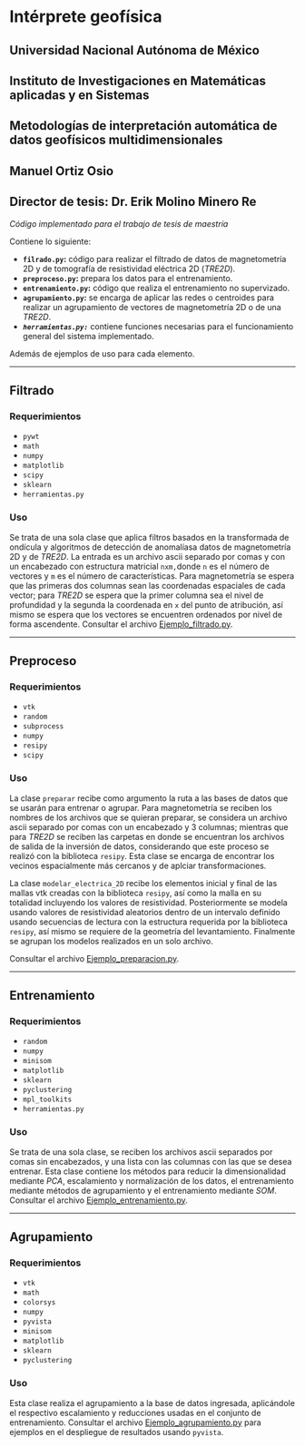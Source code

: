 # Intérprete geofísica

## Universidad Nacional Autónoma de México
## Instituto de Investigaciones en Matemáticas aplicadas y en Sistemas

## Metodologías de interpretación automática de datos geofísicos multidimensionales
## Manuel Ortiz Osio
## Director de tesis: Dr. Erik Molino Minero Re


*Código implementado para el trabajo de tesis de maestría*

Contiene lo siguiente:

- **`filrado.py`:** código para realizar el filtrado de datos de magnetometría 2D y de tomografía de resistividad eléctrica 2D (*TRE2D*).
- **`preproceso.py`:** prepara los datos para el entrenamiento.
- **`entrenamiento.py`:** código que realiza el entrenamiento no supervizado.
- **`agrupamiento.py`:** se encarga de aplicar las redes o centroides para realizar un agrupamiento de vectores de magnetometría 2D o de una *TRE2D*.
- ***`herramientas.py:`*** contiene funciones necesarias para el funcionamiento general del sistema implementado.

Además de ejemplos de uso para cada elemento.

***

## Filtrado

### Requerimientos

- `pywt`
- `math`
- `numpy`
- `matplotlib`
- `scipy`
- `sklearn`
- `herramientas.py`

### Uso

Se trata de una sola clase que aplica filtros basados en la transformada de ondícula y algoritmos de detección de anomalíasa datos de magnetometría 2D y de *TRE2D*. La entrada es un archivo ascii separado por comas y con un encabezado con estructura matricial `nxm,`donde `n` es el número de vectores y `m` es el número de características. Para magnetometría se espera que las primeras dos columnas sean las coordenadas espaciales de cada vector; para *TRE2D* se espera que la primer columna sea el nivel de profundidad y la segunda la coordenada en `x` del punto de atribución, así mismo se espera que los vectores se encuentren ordenados por nivel de forma ascendente. Consultar el archivo [Ejemplo_filtrado.py](https://github.com/CecilRamza/Interprete_geofisica/blob/main/Ejemplo_filtrado.py "Ejemplos del filtrado implementado").

***

## Preproceso

### Requerimientos

- `vtk`
- `random`
- `subprocess`
- `numpy`
- `resipy`
- `scipy`

### Uso

La clase `preparar` recibe como argumento la ruta a las bases de datos que se usarán para entrenar o agrupar. Para magnetometría se reciben los nombres de los archivos que se quieran preparar, se considera un archivo ascii separado por comas con un encabezado y 3 columnas; mientras que para *TRE2D* se reciben las carpetas en donde se encuentran los archivos de salida de la inversión de datos, considerando que este proceso se realizó con la biblioteca `resipy`. Esta clase se encarga de encontrar los vecinos espacialmente más cercanos y de aplciar transformaciones.

La clase `modelar_electrica_2D` recibe los elementos inicial y final de las mallas vtk creadas con la biblioteca `resipy`, así como la malla en su totalidad incluyendo los valores de resistividad. Posteriormente se modela usando valores de resistividad aleatorios dentro de un intervalo definido usando secuencias de lectura con la estructura requerida por la biblioteca `resipy`, así mismo se requiere de la geometría del levantamiento. Finalmente se agrupan los modelos realizados en un solo archivo.

Consultar el archivo [Ejemplo_preparacion.py](https://github.com/CecilRamza/Interprete_geofisica/blob/main/Ejemplo_preparacion.py "Ejemplos para preparar las bases de datos").

***




## Entrenamiento

### Requerimientos

- `random`
- `numpy`
- `minisom`
- `matplotlib`
- `sklearn`
- `pyclustering`
- `mpl_toolkits`
- `herramientas.py`

### Uso

Se trata de una sola clase, se reciben los archivos ascii separados por comas sin encabezados, y una lista con las columnas con las que se desea entrenar. Esta clase contiene los métodos para reducir la dimensionalidad mediante *PCA*, escalamiento y normalización de los datos, el entrenamiento mediante métodos de agrupamiento y el entrenamiento mediante *SOM*. Consultar el archivo [Ejemplo_entrenamiento.py](https://github.com/CecilRamza/Interprete_geofisica/blob/main/Ejemplo_entrenamiento.py "Ejemplos para aplicar entrenamiento").

***

## Agrupamiento

### Requerimientos

- `vtk`
- `math`
- `colorsys`
- `numpy`
- `pyvista`
- `minisom`
- `matplotlib`
- `sklearn`
- `pyclustering`

### Uso

Esta clase realiza el agrupamiento a la base de datos ingresada, aplicándole el respectivo escalamiento y reducciones usadas en el conjunto de entrenamiento. Consultar el archivo [Ejemplo_agrupamiento.py](https://github.com/CecilRamza/Interprete_geofisica/blob/main/Ejemplo_agrupamiento.py "Ejemplos de despliegue de resultados de agrupamiento") para ejemplos en el despliegue de resultados usando `pyvista`.
